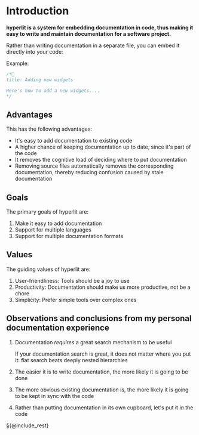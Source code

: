 # Introduction

**hyperlit is a system for embedding documentation in code, thus making it easy to write and maintain documentation
for a software project.**

Rather than writing documentation in a separate file, you can embed it directly into your code:

Example:

```rust
/*📖
title: Adding new widgets

Here's how to add a new widgets....
*/
```

## Advantages

This has the following advantages:

- It's easy to add documentation to existing code
- A higher chance of keeping documentation up to date, since it's part of the code
- It removes the cognitive load of deciding where to put documentation
- Removing source files automatically removes the corresponding documentation, thereby reducing confusion caused by stale documentation

## Goals

The primary goals of hyperlit are:

1. Make it easy to add documentation
2. Support for multiple languages
3. Support for multiple documentation formats

## Values

The guiding values of hyperlit are:

1. User-friendliness: Tools should be a joy to use
2. Productivity: Documentation should make us more productive, not be a chore
3. Simplicity: Prefer simple tools over complex ones

## Observations and conclusions from my personal documentation experience

1. Documentation *requires* a great search mechanism to be useful

   If your documentation search is great, it does not matter where you put it: flat search beats deeply nested
   hierarchies
2. The easier it is to write documentation, the more likely it is going to be done
3. The more obvious existing documentation is, the more likely it is going to be kept in sync with the code
4. Rather than putting documentation in its own cupboard, let's put it *in* the code

§{@include_rest}